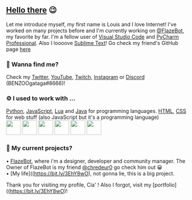 ## [Hello there](https://youtu.be/rEq1Z0bjdwc) 😉  
Let me introduce myself, my first name is Louis and I love Internet! I've worked on many projects before and I'm currently working on [@FlazeBot](https://github.flazebot.com), my favorite by far. I'm a fellow user of [Visual Studio Code](https://code.visualstudio.com/) and [PyCharm Professional](https://www.jetbrains.com/fr-fr/pycharm/). Also I loooove [Sublime Text](https://www.sublimetext.com/)! Go check my friend's GitHub page [here](https://github.com/chredeur0)

### 🔗 Wanna find me?  
Check my [Twitter](https://twitter.com/BENZOOgataga), [YouTube](https://www.youtube.com/channel/UCvyKZpGR4oEHAcDyImHksIA), [Twitch](https://www.twitch.tv/benzoogataga_), [Instagram](https://www.instagram.com/benzoogataga/) or [Discord](https://discords.com/bio/p/benzoogataga) (BENZOOgataga#8666)!  

### ⚙️ I used to work with ...  
[Python](https://www.python.org/), [JavaScript](https://www.google.com/search?q=javascript&rlz=1C1ONGR_frFR959FR959&oq=Javascript&aqs=chrome.0.0i271j69i57j46i67j0i67j0i433i512j0i131i433i512l2j69i61.1870j0j7&sourceid=chrome&ie=UTF-8), [Lua](https://www.google.com/search?q=lua&rlz=1C1ONGR_frFR959FR959&oq=lua&aqs=chrome.0.69i59l3j35i39j69i60j69i61l3.428j0j7&sourceid=chrome&ie=UTF-8) and [Java](https://www.java.com/) for programming languages. [HTML](https://www.google.com/search?q=html&rlz=1C1ONGR_frFR959FR959&oq=html+&aqs=chrome..69i57j0i67j69i60l4j69i65l2.776j0j4&sourceid=chrome&ie=UTF-8), [CSS](https://www.google.com/search?q=css&rlz=1C1ONGR_frFR959FR959&oq=css&aqs=chrome..69i57j0i20i263i512j0i67l4j69i60l2.448j0j7&sourceid=chrome&ie=UTF-8) for web stuff (also JavaScript but it's a programming language)  
<img src="https://user-images.githubusercontent.com/50145143/168169686-f8eb227d-4fbb-4df4-9c27-555d1b3527fb.png" data-canonical-src="https://user-images.githubusercontent.com/50145143/168169686-f8eb227d-4fbb-4df4-9c27-555d1b3527fb.png" width="40" height="40" /> <img src="https://user-images.githubusercontent.com/50145143/168171599-6d4bc9f0-b1f2-4562-9237-2c999e835b4c.png" data-canonical-src="https://user-images.githubusercontent.com/50145143/168171599-6d4bc9f0-b1f2-4562-9237-2c999e835b4c.png" width="40" height="40" /> <img src="https://user-images.githubusercontent.com/50145143/168172674-dd6c7d41-4bcd-4b52-8ffc-af0697190dd2.png" data-canonical-src="https://user-images.githubusercontent.com/50145143/168172674-dd6c7d41-4bcd-4b52-8ffc-af0697190dd2.png" width="40" height="40" /> <img src="https://user-images.githubusercontent.com/50145143/168169824-153d9fea-dfb6-4776-9656-9c1244685dcb.png" data-canonical-src="https://user-images.githubusercontent.com/50145143/168169824-153d9fea-dfb6-4776-9656-9c1244685dcb.png" width="40" height="40" /> <img src="https://user-images.githubusercontent.com/50145143/168169862-b035999e-5e37-41f3-82ad-5be9d9f4a305.png" data-canonical-src="https://user-images.githubusercontent.com/50145143/168169862-b035999e-5e37-41f3-82ad-5be9d9f4a305.png" width="40" height="40" /> <img src="https://user-images.githubusercontent.com/50145143/168169897-183598de-8581-464c-8f17-a9cfca04bc49.png" data-canonical-src="https://user-images.githubusercontent.com/50145143/168169897-183598de-8581-464c-8f17-a9cfca04bc49.png" width="40" height="40" /> 

### 🚩 My current projects?  
• [FlazeBot](https://flazebot.com/), where i'm a designer, developer and community manager. The Owner of FlazeBot is my friend [@chredeur0](https://github.com/chredeur0) go check him out 😀  
• [My life]((https://bit.ly/3EhY8wO), not gonna lie, this is a big project.  

Thank you for visiting my profile, Cia' ! Also I forgot, visit my [portfolio]((https://bit.ly/3EhY8wO)!  
